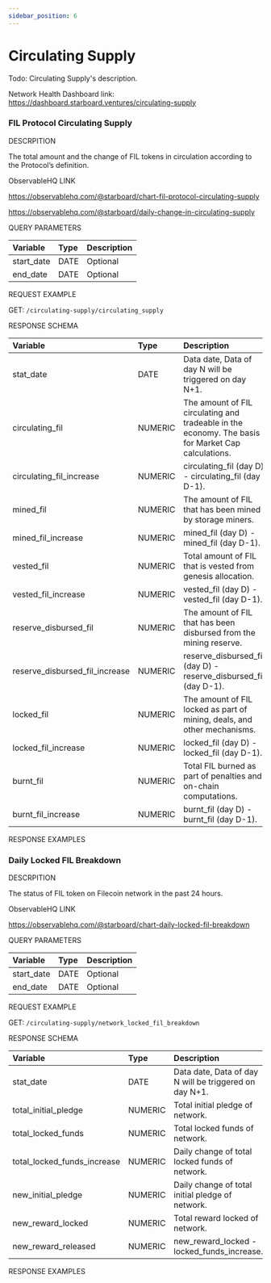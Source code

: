```yaml
---
sidebar_position: 6
---
```


# Circulating Supply

Todo: Circulating Supply's description.

Network Health Dashboard link: https://dashboard.starboard.ventures/circulating-supply

### FIL Protocol Circulating Supply

DESCRPITION

The total amount and the change of FIL tokens in circulation according to the Protocol’s definition.

ObservableHQ LINK

<https://observablehq.com/@starboard/chart-fil-protocol-circulating-supply>

<https://observablehq.com/@starboard/daily-change-in-circulating-supply>

QUERY PARAMETERS

| **Variable** | **Type** | **Description** |
| :----------- | :------- | :-------------- |
| start_date   | DATE     | Optional        |
| end_date     | DATE     | Optional        |

REQUEST EXAMPLE

GET: `/circulating-supply/circulating_supply`

RESPONSE SCHEMA

| **Variable**                   | **Type** | **Description**                                                                                    |
| :----------------------------- | :------- | :------------------------------------------------------------------------------------------------- |
| stat_date                      | DATE     | Data date, Data of day N will be triggered on day N+1.                                             |
| circulating_fil                | NUMERIC  | The amount of FIL circulating and tradeable in the economy. The basis for Market Cap calculations. |
| circulating_fil_increase       | NUMERIC  | circulating_fil (day D) - circulating_fil (day D-1).                                               |
| mined_fil                      | NUMERIC  | The amount of FIL that has been mined by storage miners.                                           |
| mined_fil_increase             | NUMERIC  | mined_fil (day D) - mined_fil (day D-1).                                                           |
| vested_fil                     | NUMERIC  | Total amount of FIL that is vested from genesis allocation.                                        |
| vested_fil_increase            | NUMERIC  | vested_fil (day D) - vested_fil (day D-1).                                                         |
| reserve_disbursed_fil          | NUMERIC  | The amount of FIL that has been disbursed from the mining reserve.                                 |
| reserve_disbursed_fil_increase | NUMERIC  | reserve_disbursed_fil (day D) - reserve_disbursed_fil (day D-1).                                   |
| locked_fil                     | NUMERIC  | The amount of FIL locked as part of mining, deals, and other mechanisms.                           |
| locked_fil_increase            | NUMERIC  | locked_fil (day D) - locked_fil (day D-1).                                                         |
| burnt_fil                      | NUMERIC  | Total FIL burned as part of penalties and on-chain computations.                                   |
| burnt_fil_increase             | NUMERIC  | burnt_fil (day D) - burnt_fil (day D-1).                                                           |

RESPONSE EXAMPLES


### Daily Locked FIL Breakdown

DESCRPITION

The status of FIL token on Filecoin network in the past 24 hours.

ObservableHQ LINK

<https://observablehq.com/@starboard/chart-daily-locked-fil-breakdown>

QUERY PARAMETERS

| **Variable** | **Type** | **Description** |
| :----------- | :------- | :-------------- |
| start_date   | DATE     | Optional        |
| end_date     | DATE     | Optional        |

REQUEST EXAMPLE

GET: `/circulating-supply/network_locked_fil_breakdown`

RESPONSE SCHEMA

| **Variable**                | **Type** | **Description**                                        |
| :-------------------------- | :------- | :----------------------------------------------------- |
| stat_date                   | DATE     | Data date, Data of day N will be triggered on day N+1. |
| total_initial_pledge        | NUMERIC  | Total initial pledge of network.                       |
| total_locked_funds          | NUMERIC  | Total locked funds of network.                         |
| total_locked_funds_increase | NUMERIC  | Daily change of total locked funds of network.         |
| new_initial_pledge          | NUMERIC  | Daily change of total initial pledge of network.       |
| new_reward_locked           | NUMERIC  | Total reward locked of network.                        |
| new_reward_released         | NUMERIC  | new_reward_locked - locked_funds_increase.             |

RESPONSE EXAMPLES